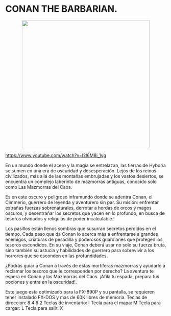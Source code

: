 # CONAN THE BARBARIAN.

<p align="center">
<img src="https://github.com/user-attachments/assets/31346dc3-6660-4bf7-b695-28e5a5dc2c21" width="400">
</p>
<p align="center">

https://www.youtube.com/watch?v=l2l6M8i_1vg

En un mundo donde el acero y la magia se entrelazan, las tierras de Hyboria se sumen en una era de oscuridad y desesperación. Lejos de los reinos civilizados, más allá de las montañas embrujadas y los vastos desiertos, se encuentra un complejo laberinto de mazmorras antiguas, conocido solo como Las Mazmorras del Caos.

Es en este oscuro y peligroso inframundo donde se adentra Conan, el Cimmerio, guerrero de leyenda y aventurero sin par. Su misión: enfrentar extrañas fuerzas sobrenaturales, derrotar a hordas de orcos y magos oscuros, y desentrañar los secretos que yacen en lo profundo, en busca de tesoros olvidados y reliquias de poder incalculable.!


Los pasillos están llenos sombras que susurran secretos perdidos en el tiempo. Cada paso que da Conan lo acerca más a enfrentarse a grandes enemigos, criaturas de pesadilla y poderosos guardianes que protegen los tesoros escondidos. En su viaje, Conan deberá usar no solo su fuerza bruta, sino también su astucia y habilidades de guerrero para sobrevivir a los horrores que se esconden en las profundidades.

¿Podrás guiar a Conan a través de estas mortíferas mazmorras y ayudarlo a reclamar los tesoros que le corresponden por derecho? La aventura te espera en Conan y las Mazmorras del Caos. ¡Afila tu espada, prepara tus pociones y entra en la oscuridad!.


Este juego esta optimizado para la FX-890P y su pantalla, se requieren tener instalado FX-DOS y mas de 60K libres de memoria.
Teclas de direccion: 8 4 6 2
Teclas de inventario: I
Tecla para el mapa: M
Tecla para cargar: L
Tecla para salir: X

